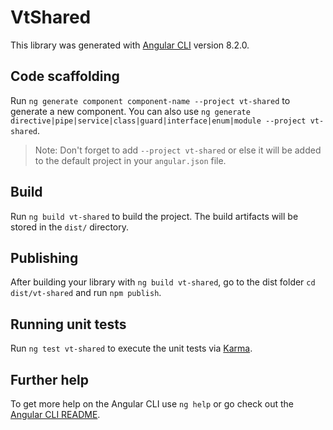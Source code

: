 # VtShared

This library was generated with [Angular CLI](https://github.com/angular/angular-cli) version 8.2.0.

## Code scaffolding

Run `ng generate component component-name --project vt-shared` to generate a new component. You can also use `ng generate directive|pipe|service|class|guard|interface|enum|module --project vt-shared`.
> Note: Don't forget to add `--project vt-shared` or else it will be added to the default project in your `angular.json` file. 

## Build

Run `ng build vt-shared` to build the project. The build artifacts will be stored in the `dist/` directory.

## Publishing

After building your library with `ng build vt-shared`, go to the dist folder `cd dist/vt-shared` and run `npm publish`.

## Running unit tests

Run `ng test vt-shared` to execute the unit tests via [Karma](https://karma-runner.github.io).

## Further help

To get more help on the Angular CLI use `ng help` or go check out the [Angular CLI README](https://github.com/angular/angular-cli/blob/master/README.md).
